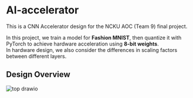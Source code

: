 # AI-accelerator
This is a CNN Accelerator design for the NCKU AOC (Team 9) final project.  
  
In this project, we train a model for **Fashion MNIST**, then quantize it with PyTorch to achieve hardware acceleration using **8-bit weights**.  
In hardware design, we also consider the differences in scaling factors between different layers.
## Design Overview
![top drawio](https://github.com/suchuankai/CNN-accelerator/assets/69788052/51b1f17f-5ad2-4f5c-94c1-2fdd4bb84c82)


